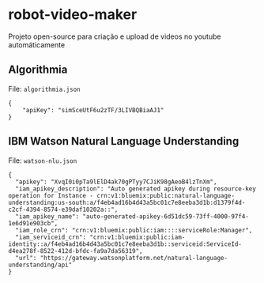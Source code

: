# robot-video-maker
Projeto open-source para criação e upload de videos no youtube automáticamente

## Algorithmia 

File: `algorithmia.json`
```
{
    "apiKey": "simSceUtF6u2zTF/3LIVBQBiaAJ1"
}
```

## IBM Watson Natural Language Understanding

File: `watson-nlu.json`
```
{
  "apikey": "XvqI0i0pTa9lElD4ak70gPTyy7CJiK98gAeoB4lzTnXm",
  "iam_apikey_description": "Auto generated apikey during resource-key operation for Instance - crn:v1:bluemix:public:natural-language-understanding:us-south:a/f4eb4ad16b4d43a5bc01c7e8eeba3d1b:d1379f4d-c2cf-4394-8574-e39daf10202a::",
  "iam_apikey_name": "auto-generated-apikey-6d51dc59-73ff-4000-97f4-1e6d91e903cb",
  "iam_role_crn": "crn:v1:bluemix:public:iam::::serviceRole:Manager",
  "iam_serviceid_crn": "crn:v1:bluemix:public:iam-identity::a/f4eb4ad16b4d43a5bc01c7e8eeba3d1b::serviceid:ServiceId-d4ea278f-8522-412d-bfdc-fa9a7da56319",
  "url": "https://gateway.watsonplatform.net/natural-language-understanding/api"
}
```
